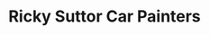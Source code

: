 ---
title: "Ricky Suttor Car Painters"
url: /hamilton/ricky-suttor-car-painters/
shop: Autowerkstatt
---